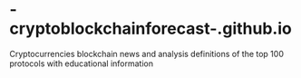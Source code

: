 # -cryptoblockchainforecast-.github.io
Cryptocurrencies blockchain news and analysis definitions of the top 100 protocols with educational information
